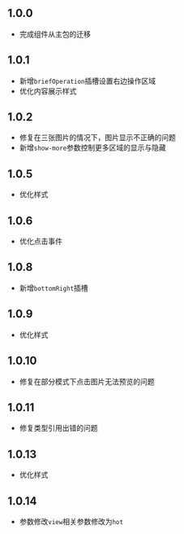 ## 1.0.0

- 完成组件从主包的迁移

## 1.0.1

- 新增`briefOperation`插槽设置右边操作区域
- 优化内容展示样式

## 1.0.2

- 修复在三张图片的情况下，图片显示不正确的问题
- 新增`show-more`参数控制更多区域的显示与隐藏

## 1.0.5

- 优化样式

## 1.0.6

- 优化点击事件

## 1.0.8

- 新增`bottomRight`插槽

## 1.0.9

- 优化样式

## 1.0.10

- 修复在部分模式下点击图片无法预览的问题

## 1.0.11

- 修复类型引用出错的问题

## 1.0.13

- 优化样式

## 1.0.14

- 参数修改`view`相关参数修改为`hot`